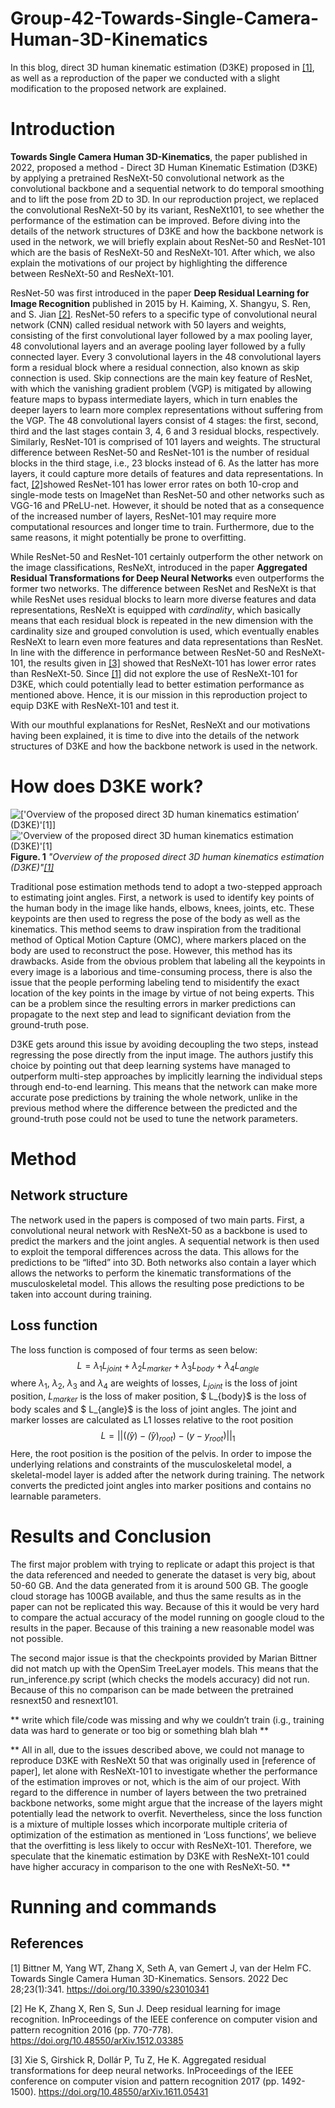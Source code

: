 # Group-42-Towards-Single-Camera-Human-3D-Kinematics
In this blog, direct 3D human kinematic estimation (D3KE) proposed in [[1]](#1), as well as a reproduction of the paper we conducted with a slight modification to the proposed network are explained.


# Introduction
**Towards Single Camera Human 3D-Kinematics**, the paper published in 2022, proposed a method - Direct 3D Human Kinematic Estimation (D3KE) by applying a pretrained ResNeXt-50 convolutional network as the convolutional backbone and a sequential network to do temporal smoothing and to lift the pose from 2D to 3D. In our reproduction project, we replaced the convolutional ResNeXt-50 by its variant, ResNeXt101, to see whether the performance of the estimation can be improved.
Before diving into the details of the network structures of D3KE and how the backbone network is used in the network, we will briefly explain about ResNet-50 and ResNet-101 which are the basis of ResNeXt-50 and ResNeXt-101. After which, we also explain the motivations of our project by highlighting the difference between ResNeXt-50 and ResNeXt-101.


ResNet-50 was first introduced in the paper **Deep Residual Learning for Image Recognition** published in 2015 by H. Kaiming, X. Shangyu, S. Ren, and S. Jian [[2]](#2). ResNet-50 refers to a specific type of convolutional neural network (CNN) called residual network with 50 layers and weights, consisting of the first convolutional layer followed by a max pooling layer, 48 convolutional layers and an average pooling layer followed by a fully connected layer. Every 3 convolutional layers in the 48 convolutional layers form a residual block where a residual connection, also known as skip connection is used. Skip connections are the main key feature of ResNet, with which the vanishing gradient problem (VGP) is mitigated by allowing feature maps to bypass intermediate layers, which in turn enables the deeper layers to learn more complex representations without suffering from the VGP. The 48 convolutional layers consist of 4 stages: the first, second, third and the last stages contain 3, 4, 6 and 3 residual blocks, respectively. Similarly, ResNet-101 is comprised of 101 layers and weights. The structural difference between ResNet-50 and ResNet-101 is the number of residual blocks in the third stage, i.e., 23 blocks instead of 6. As the latter has more layers, it could capture more details of features and data representations. In fact, [[2]](#2)showed ResNet-101 has lower error rates on both 10-crop and single-mode tests on ImageNet than ResNet-50 and other networks such as VGG-16 and PReLU-net. However, it should be noted that as a consequence of the increased number of layers, ResNet-101 may require more computational resources and longer time to train. Furthermore, due to the same reasons, it might potentially be prone to overfitting.


While ResNet-50 and ResNet-101 certainly outperform the other network on the image classifications, ResNeXt, introduced in the paper **Aggregated Residual Transformations for Deep Neural Networks** even outperforms the former two networks. The difference between ResNet and ResNeXt is that while ResNet uses residual blocks to learn more diverse features and data representations, ResNeXt is equipped with *cardinality*, which basically means that each residual block is repeated in the new dimension with the cardinality size and grouped convolution is used, which eventually enables ResNeXt to learn even more features and data representations than ResNet. In line with the difference in performance between ResNet-50 and ResNeXt-101, the results given in [[3]](#3) showed that ResNeXt-101 has lower error rates than ResNeXt-50. Since [[1]](#1) did not explore the use of ResNeXt-101 for D3KE, which could potentially lead to better estimation performance as mentioned above. Hence, it is our mission in this reproduction project to equip D3KE with ResNeXt-101 and test it.

With our mouthful explanations for ResNet, ResNeXt and our motivations having been explained, it is time to dive into the details of the network structures of D3KE and how the backbone network is used in the network.

# How does D3KE work?
![['Overview of the proposed direct 3D human kinematics estimation’ (D3KE)'[[1]](#1)]](https://user-images.githubusercontent.com/104576899/234027838-11b4e92e-5fe1-4a5f-abb9-3866960eaa8a.png)
!['Overview of the proposed direct 3D human kinematics estimation (D3KE)'[[1]](#1)](https://user-images.githubusercontent.com/104576899/234027838-11b4e92e-5fe1-4a5f-abb9-3866960eaa8a.png)
**Figure. 1** *"Overview of the proposed direct 3D human kinematics estimation (D3KE)"[[1]](#1)* <br>

Traditional pose estimation methods tend to adopt a two-stepped approach to estimating joint angles. First, a network is used to identify key points of the human body in the image like hands, elbows, knees, joints, etc. These keypoints are then used to regress the pose of the body as well as the kinematics. This method seems to draw inspiration from the traditional method of Optical Motion Capture (OMC), where markers placed on the body are used to reconstruct the pose. However, this method has its drawbacks. Aside from the obvious problem that labeling all the keypoints in every image is a laborious and time-consuming process, there is also the issue that the people performing labeling tend to misidentify the exact location of the key points in the image by virtue of not being experts. This can be a problem since the resulting errors in marker predictions can propagate to the next step and lead to significant deviation from the ground-truth pose.

D3KE gets around this issue by avoiding decoupling the two steps, instead regressing the pose directly from the input image. The authors justify this choice by pointing out that deep learning systems have managed to outperform multi-step approaches by implicitly learning the individual steps through end-to-end learning. This means that the network can make more accurate pose predictions by training the whole network, unlike in the previous method where the difference between the predicted and the ground-truth pose could not be used to tune the network parameters.

# Method

## Network structure
The network used in the papers is composed of two main parts. First, a convolutional neural network with ResNeXt-50 as a backbone is used to predict the markers and the joint angles. A sequential network is then used to exploit the temporal differences across the data. This allows for the predictions to be “lifted” into 3D. Both networks also contain a layer which allows the networks to perform the kinematic transformations of the musculoskeletal model. This allows the resulting pose predictions to be taken into account during training.

## Loss function
The loss function is composed of four terms as seen below:
$$
L = \lambda_1 L_{joint} + \lambda_2 L_{marker} + \lambda_3 L_{body} + \lambda_4 L_{angle}
$$
where $\lambda_1$, $\lambda_2$, $\lambda_3$ and $\lambda_4$ are weights of losses, $L_{joint}$ is the loss of joint position, $L_{marker}$ is the loss of maker position, $ L_{body}$ is the loss of body scales and $ L_{angle}$ is the loss of joint angles.
The joint and marker losses are calculated as L1 losses relative to the root position
$$
L = ||(\hat(y) - \hat(y)_{root}) - (y - y_{root})||_1
$$
Here, the root position is the position of the pelvis.
In order to impose the underlying relations and constraints of the musculoskeletal model, a skeletal-model layer is added after the network during training. The network converts the predicted joint angles into marker positions and contains no learnable parameters.




# Results and Conclusion
The first major problem with trying to replicate or adapt this project is that the data referenced and needed to generate the dataset is very big, about 50-60 GB. And the data generated from it is around 500 GB. The google cloud storage has 100GB available, and thus the same results as in the paper can not be replicated this way. Because of this it would be very hard to compare the actual accuracy of the model running on google cloud to the results in the paper.
Because of this training a new reasonable model was not possible.

The second major issue is that the checkpoints provided by Marian Bittner did not match up with the OpenSim TreeLayer models. This means that the run_inference.py script (which checks the models accuracy) did not run. Because of this no comparison can be made between the pretrained resnext50 and resnext101.



** write which file/code was missing and why we couldn’t train (i.g., training data was hard to generate or too big or something blah blah **

** All in all, due to the issues described above, we could not manage to reproduce D3KE with ResNeXt 50 that was originally used in [reference of paper], let alone with ResNeXt-101 to investigate whether the performance of the estimation improves or not, which is the aim of our project. With regard to the difference in number of layers between the two pretrained backbone networks, some might argue that the increase of the layers might potentially lead the network to overfit. Nevertheless, since the loss function is a mixture of multiple losses which incorporate multiple criteria of optimization of the estimation as mentioned in ‘Loss functions’, we believe that the overfitting is less likely to occur with ResNeXt-101. Therefore, we speculate that the kinematic estimation by D3KE with ResNeXt-101 could have higher accuracy in comparison to the one with ResNeXt-50. **


# Running and commands





## References
<a id="1">[1]</a> 
Bittner M, Yang WT, Zhang X, Seth A, van Gemert J, van der Helm FC. Towards Single Camera Human 3D-Kinematics. Sensors. 2022 Dec 28;23(1):341. https://doi.org/10.3390/s23010341

<a id="2">[2]</a> 
He K, Zhang X, Ren S, Sun J. Deep residual learning for image recognition. InProceedings of the IEEE conference on computer vision and pattern recognition 2016 (pp. 770-778).
https://doi.org/10.48550/arXiv.1512.03385

<a id="3">[3]</a> 
Xie S, Girshick R, Dollár P, Tu Z, He K. Aggregated residual transformations for deep neural networks. InProceedings of the IEEE conference on computer vision and pattern recognition 2017 (pp. 1492-1500).
https://doi.org/10.48550/arXiv.1611.05431





